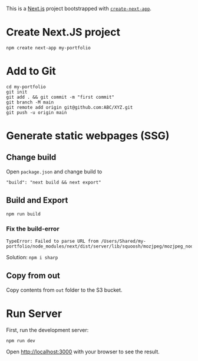 This is a [Next.js](https://nextjs.org/) project bootstrapped with [`create-next-app`](https://github.com/vercel/next.js/tree/canary/packages/create-next-app).

# Create Next.JS project
```
npm create next-app my-portfolio
```

# Add to Git
```
cd my-portfolio
git init 
git add . && git commit -m "first commit" 
git branch -M main 
git remote add origin git@github.com:ABC/XYZ.git 
git push -u origin main
```

# Generate static webpages (SSG)
## Change build
Open `package.json`
and change build to 
```
"build": "next build && next export"
```
## Build and Export
```bash
npm run build
```
### Fix the build-error
```
TypeError: Failed to parse URL from /Users/Shared/my-portfolio/node_modules/next/dist/server/lib/squoosh/mozjpeg/mozjpeg_node_dec.wasm
```
Solution: `npm i sharp`

## Copy from out
Copy contents from `out` folder to the S3 bucket. 


# Run Server

First, run the development server:

```bash
npm run dev
```

Open [http://localhost:3000](http://localhost:3000) with your browser to see the result.

